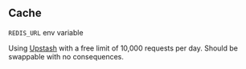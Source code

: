 
## Cache
`REDIS_URL` env variable

Using [Upstash](https://console.upstash.com) with a free limit of 10,000 requests per day.
Should be swappable with no consequences.


